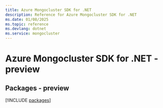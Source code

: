 ```yaml
---
title: Azure Mongocluster SDK for .NET
description: Reference for Azure Mongocluster SDK for .NET
ms.date: 01/08/2025
ms.topic: reference
ms.devlang: dotnet
ms.service: mongocluster
---
```

# Azure Mongocluster SDK for .NET - preview
## Packages - preview
[!INCLUDE [packages](mongocluster-index.md)]